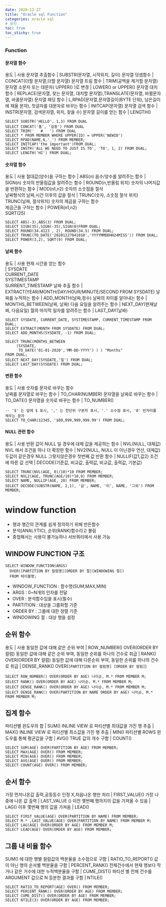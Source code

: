 ```yaml
---
date: 2020-12-27
title: "Oracle sql Function"
categories: oracle sql
# 목차
toc: true  
toc_sticky: true 
---
```

### Function
#### 문자열 함수

용도 | 사용
문자열 추출함수 | SUBSTR(문자열, 시작위치, 길이)
문자열 덧셈함수 | CONCAT(더할 문자열,더할 문자열)
문자열 트림 함수 | TRIM(공백을 제거할 문자열)
문자열 소문자 또는 대문자( UPPER() )로 변경 | LOWER() or UPPER()
문자열 대치 함수 | REPLACE(문자열, 찾는 문자열, 대치할 문자열),TRANSLATE(문자열, 바뀔문자열, 바꿀문자열)
문자열 패딩 함수 | L,RPAD(문자열,문자열길이(BYTE 단위), 남은길이에 채울 문자),
첫글자를 대문자로 바꾸는 함수 | INITCAP(문자열)
문자열 검색 함수 | INSTR(문자열, 검색문자열, 위치, 찾을 수)
문자열 길이를 얻는 함수 | LENGTH()

  ```
  SELECT SUBSTR('HELLO', 1,3) FROM DUAL
  SELECT CONCAT('홍', '길동') FROM DUAL
  SELECT TRIM('   #   ') FROM DUAL
  SELECT * FROM MEMBER WHERE UPPER(ID) = UPPER('NEWID')
  SELECT RPAD(NAME,6,'_') FROM MEMBER;
  SELECT INITCAP('the important')FROM DUAL;
  SELECT INSTR('ALL WE NEED TO JUST IS TO', 'TO', 1, 2) FROM DUAL;
  SELECT LENGTH('HI') FROM DUAL;
  ```

#### 숫자열 함수

용도 | 사용
절대값(양수)을 구하는 함수 | ABS(n)
음수/양수를 알려주는 함수 | SIGN(n)
숫자의 반올림값을 알려주는 함수 | ROUND(n,반올림 위치)
숫자의 나머지값을 반환하는 함수 | MOD(n1,n2)
숫자의 소숫점을 절삭 <br>날짜형식의 날짜,시간 이후의 값을 절삭 | TRUNC(숫자, 소숫점 절삭 위치) <br>TRUNC(날짜, 절삭위치)
숫자의 제곱을 구하는 함수<BR> 제곱근을 구하는 함수 | POWER(n1,n2)<BR> SQRT(25)

  ```
  SELECT ABS(-3),ABS(3) FROM DUAL;
  SELECT SIGN(35),SIGN(-35),SIGN(0)FROM DUAL;
  SELECT ROUND(34.4123 , 2), ROUND(34.5) FROM DUAL;
  SELECT TRUNC(TO_DATE('20201227041010','YYYYMMDDHH24MISS')) FROM DUAL;
  SELECT POWER(3,2), SQRT(9) FROM DUAL;
  ```

#### 날짜 함수

용도 | 사용
현재 시간을 얻는 함수<BR> | SYSDATE<BR>CURRENT_DATE<BR>SYSTIMESTAMP<BR>SURRENT_TIMESTAMP
날짜 추출 함수 | EXTRACT(YEAR/MONTH/DAY/HOUR/MINUTE/SECOND FROM SYSDATE)
날짜를 누적하는 함수 | ADD_MONTH(날짜,정수)
날짜의 차이를 알아내는 함수 | MONTHS_BETWEEN(날짜, 날짜)
다음 요일을 알려주는 함수 | NEXT_DAY(현재날짜, 다음요일)
월의 마지막 일자를 알려주는 함수 | LAST_DAY(날짜)

  ```
  SELECT SYSDATE, CURRENT_DATE, SYSTIMESTAMP, CURRENT_TIMESTAMP FROM DUAL;
  SELECT EXTRACT(MONTH FROM SYSDATE) FROM DUAL;
  SELECT ADD_MONTHS(SYSDATE, -1) FROM DUAL;
  
  SELECT TRUNC(MONTHS_BETWEEN
       (SYSDATE,
        TO_DATE('01-01-2020','MM-DD-YYYY') ) ) "Months"
  FROM DUAL;
  SELECT NEXT_DAY(SYSDATE,'일') FROM DUAL;
  SELECT LAST_DAY(SYSDATE) FROM DUAL;
  ```

#### 변환 함수

용도 | 사용
숫자를 문자로 바꾸는 함수<BR> 날짜를 문자열로 바꾸는 함수 | TO_CHAR(NUMBER)
문자열을 날짜로 바꾸는 함수 | TO_DATE()
문자열을 숫자로 바꾸는 함수 | TO_NUMBER()

  ```
  -- '$' 는 앞에 $ 표시, ',' 는 천단위 구분자 표시, '.' 소수점 표시, '0' 빈자리를 채우는 문자
  SELECT TO_CHAR(12345, '$09,999,999,999.99') FROM DUAL;
  ```

#### NULL 관련 함수
용도 | 사용
반환 값이 NULL 일 경우에 대체 값을 제공하는 함수 |  NVL(NULL, 대체값) 
NVL 에서 조건을 하나 더 확장한 함수 | NV2(NULL, NULL 이 아닌경우 연산, 대체값)
두값이 같은경우 NULL 그렇지않은경우 첫번째 값 반환 함수 | NULLIF(값1,값2)
조건에 따른 값 선택 | DECODE(기준값, 비교값, 출력값, 비교값, 출력값, 기본값)

  ```
  SELECT TRUNC(NVL(AGE, 0)/10)*10 FROM MEMBER;
  SELECT NVL2(AGE, TRUNC(AGE/10)*10,0) FROM MEMBER;
  SELECT NAME, NULLIF(AGE, 20) FROM MEMBER;
  SELECT DECODE(SUBSTR(NAME, 2,1), '길', NAME, '이', NAME, '그외') FROM MEMBER;
  ```

# window function
- 행과 행간의 관계를 쉽게 정의하기 위해 만든함수
- 분석(ANALYTIC), 순위(RANK)함수라고 불림
- 중첩해서는 사용이 불가능하나 서브쿼리에서 사용 가능

## WINDOW FUNCTION 구조
  ```
  SELECT WINDOW_FUNCTION(ARGS) 
    OVER([PARTITION BY 컬럼명][ORDER BY 절][WINDOWING 절])
    FROM 테이블명;
  ```
  - WINDOW_FUNCTION : 함수명(SUM,MAX,MIN)
  - ARGS : 0~N개의 인자를 전달
  - OVER : 분석함수임을 표시(필수)
  - PARTITION : 대상을 그룹화할 기준
  - ORDER BY : 그룹에 대한 정렬 기준
  - WINDOWING 절 : 대상 행을 설정


## 순위 함수

용도 | 사용
동일한 값에 대해 같은 순위 부여 | ROW_NUMBER() OVER(ORDER BY 컬럼)
동일한 값에 대해 같은 순위 부여, 동일한 순위를 하나의 건수로 취급 | RANK() OVER(ORDER BY 컬럼)
동일한 값에 대해 다른순위 부여, 동일한 순위를 하나의 건수로 취급 | DENSE_RANK() OVER(`[PARTITION BY 컬럼명] [ORDER BY 컬럼]`)

  ```
  SELECT ROW_NUMBER() OVER(ORDER BY AGE) 나이순, M.* FROM MEMBER M;
  SELECT RANK() OVER(ORDER BY AGE) 나이순, M.* FROM MEMBER M;
  SELECT DENSE_RANK() OVER(ORDER BY AGE) 나이순, M.* FROM MEMBER M;
  SELECT DENSE_RANK() OVER(PARTITION BY NAME ORDER BY AGE) 나이순, M.* FROM MEMBER M;
  ```

## 집계 함수

파티션별 윈도우의 합 | SUM()
INLINE VIEW 로 파티션별 최대값을 가진 행 추출 | MAX()
INLINE VIEW 로 파티션별 최소값을 가진 행 추출 | MIN()
파티션별 ROWS 윈도우를 통해 평균값을 구함 | AVG()
TRUE 값의 개수 구함 | COUNT()

  ```
  SELECT SUM(AGE) OVER(PARTITION BY AGE) FROM MEMBER;
  SELECT MAX(AGE) OVER() FROM MEMBER;
  SELECT MIN(AGE) OVER() FROM MEMBER;
  SELECT AVG(AGE) OVER() FROM MEMBER;
  SELECT COUNT(AGE) OVER() FROM MEMBER;
  ```

## 순서 함수

가장 먼저나온값 출력,공동등수 인정 X,처음나온 행만 처리 | FIRST_VALUE()
가장 나중에 나온 값 출력 | LAST_VALUE ()
이전 몇번째 행까지의 값을 가져올 수 있음 | LAG()
이후 몇번째 행의 값을 가져옴 | LEAD()

  ```
  SELECT FIRST_VALUE(AGE) OVER(PARTITION BY NAME) FROM MEMBER;
  SELECT M.* ,LAST_VALUE(AGE) OVER(PARTITION BY NAME) FROM MEMBER M;
  SELECT LAG(AGE) OVER(ORDER BY AGE) FROM MEMBER M;
  SELECT LEAD(AGE) OVER(ORDER BY AGE) FROM MEMBER;
  ```

## 그룹 내 비율 함수

SUM() 에 대한 행별 컬럼값의 백분율을 소수점으로 구함 | RATIO_TO_REPORT()
값이 아닌 행의 순서별 백분율을 구함 | PERCENT_RANK()
전체건수에서 현재 행보다 작거나 같은 거수에 대한 누적백분율을 구함 | CUME_DIST()
파티션 별 전체 건수를 ARGUMENT 값으로 N 등분한 결과를 구함 | NTILE()

  ```
  SELECT RATIO_TO_REPORT(AGE) OVER() FROM MEMBER;
  SELECT PERCENT_RANK() OVER(ORDER BY AGE) FROM MEMBER;
  SELECT CUME_DIST() OVER(ORDER BY AGE) FROM MEMBER;
  SELECT NTILE(3) OVER(ORDER BY AGE) FROM MEMBER;
  ```